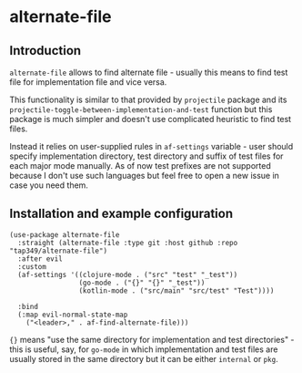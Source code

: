 # alternate-file

## Introduction

`alternate-file` allows to find alternate file - usually this means to find test
file for implementation file and vice versa.

This functionality is similar to that provided by `projectile` package and its
`projectile-toggle-between-implementation-and-test` function but this package is
much simpler and doesn't use complicated heuristic to find test files.

Instead it relies on user-supplied rules in `af-settings` variable - user should
specify implementation directory, test directory and suffix of test files for
each major mode manually. As of now test prefixes are not supported because I
don't use such languages but feel free to open a new issue in case you need them.

## Installation and example configuration

```emacs-lisp
(use-package alternate-file
  :straight (alternate-file :type git :host github :repo "tap349/alternate-file")
  :after evil
  :custom
  (af-settings '((clojure-mode . ("src" "test" "_test"))
                 (go-mode . ("{}" "{}" "_test"))
                 (kotlin-mode . ("src/main" "src/test" "Test"))))

  :bind
  (:map evil-normal-state-map
    ("<leader>," . af-find-alternate-file)))
```

`{}` means "use the same directory for implementation and test directories" -
this is useful, say, for `go-mode` in which implementation and test files are
usually stored in the same directory but it can be either `internal` or `pkg`.
